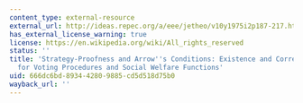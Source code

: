 ```yaml
---
content_type: external-resource
external_url: http://ideas.repec.org/a/eee/jetheo/v10y1975i2p187-217.html
has_external_license_warning: true
license: https://en.wikipedia.org/wiki/All_rights_reserved
status: ''
title: 'Strategy-Proofness and Arrow''s Conditions: Existence and Correspondence Theorems
  for Voting Procedures and Social Welfare Functions'
uid: 666dc6bd-8934-4280-9885-cd5d518d75b0
wayback_url: ''
---
```

